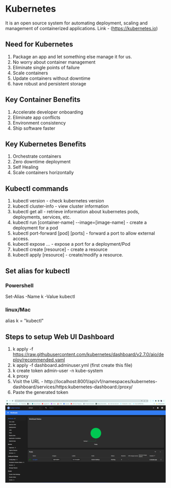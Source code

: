 # Kubernetes
It is an open source system for automating deployment, scaling and management of containerized applications.
Link - (https://kubernetes.io)

## Need for Kubernetes
1. Package an app and let something else manage it for us.
2. No worry about container management
3. Eliminate single points of failure
4. Scale containers
5. Update containers without downtime
6. have robust and persistent storage

## Key Container Benefits
1. Accelerate developer onboarding
2. Eliminate app conflicts
3. Environment consistency
4. Ship software faster

## Key Kubernetes Benefits
1. Orchestrate containers
2. Zero downtime deployment
3. Self Healing
4. Scale containers horizontally

## Kubectl commands
1. kubectl version - check kubernetes version
2. kubectl cluster-info - view cluster information
3. kubectl get all - retrieve information about kubernetes pods, deployments, services, etc.
4. kubectl run \[container-name\] --image=\[image-name\] - create a deployment for a pod
5. kubectl port-forward \[pod\] \[ports\] - forward a port to allow external access.
6. kubectl expose ... - expose a port for a deployment/Pod
7. kubectl create \[resource\] - create a resource
8. kubectl apply \[resource\] - create/modify a resource.

## Set alias for kubectl
### Powershell
Set-Alias -Name k -Value kubectl

### linux/Mac
alias k = "kubectl"

## Steps to setup Web UI Dashboard
1. k apply -f https://raw.githubusercontent.com/kubernetes/dashboard/v2.7.0/aio/deploy/recommended.yaml
2. k apply -f dashboard.adminuser.yml (first create this file)
3. k create token admin-user -n kube-system
4. k proxy
5. Visit the URL - http://localhost:8001/api/v1/namespaces/kubernetes-dashboard/services/https:kubernetes-dashboard:/proxy/
6. Paste the generated token

![Dashboard](/pics/dashboard.png "Kubernetes Web UI Dashboard")
